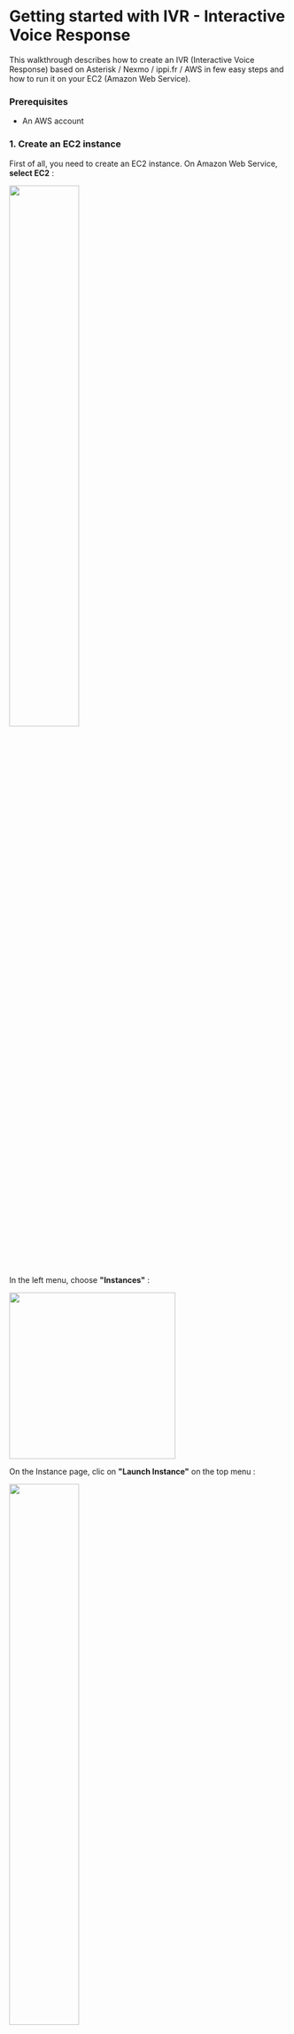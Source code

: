 # Getting started with IVR - Interactive Voice Response

This walkthrough describes how to create an IVR (Interactive Voice Response) based on Asterisk / Nexmo / ippi.fr / AWS in few easy steps and how to run it on your EC2 (Amazon Web Service).

### Prerequisites

- An AWS account

### 1. Create an EC2 instance

First of all, you need to create an EC2 instance. On Amazon Web Service, **select EC2** :

<img src="https://cloud.githubusercontent.com/assets/1462301/14611818/6c605b88-0594-11e6-8e10-86e8bc62791b.png" width="50%">

In the left menu, choose **"Instances"** :

<img src="https://cloud.githubusercontent.com/assets/1462301/14611937/00c9737c-0595-11e6-86f5-7f8604b00d45.png" height="300">

On the Instance page, clic on **"Launch Instance"** on the top menu :

<img src="https://cloud.githubusercontent.com/assets/1462301/14612021/5ee09dbe-0595-11e6-9b44-839bd08faa8d.png" width="50%">

"Step 1: Choose an Amazon Machine Image (AMI)" : You should select **"Ubuntu Server 14.04 LTS (HVM), SSD Volume Type - ami-f95ef58a"** :

<img src="https://cloud.githubusercontent.com/assets/1462301/14612107/e0682ab4-0595-11e6-862f-3417b92efad9.png" width="80%">

"Step 2: Choose an Instance Type" : Verify that the instance **t2.micro**  is selected and clic on **"Review and launch"**

<img src="https://cloud.githubusercontent.com/assets/1462301/14612294/a60656d8-0596-11e6-804b-81da57f9689d.png" width="80%">

"Step 7: Review Instance Launch" : Clic on **"Launch"** (Right bottom of the page)

If you already used AWS, you already have a key pair so you can use it and for finish, clic on **"Launch Instance"**

<img src="https://cloud.githubusercontent.com/assets/1462301/14612500/97472d9c-0597-11e6-9630-f4de9d139dc2.png" width="50%">

If you never used AWS, you should create a new key pair : Enter the name of your key pair (can be what you want) and clic on **"Download Key Pair"** and for finish, clic on **"Launch Instance"**

<img src="https://cloud.githubusercontent.com/assets/1462301/14612584/28291816-0598-11e6-9f16-bcf17e36e714.png" width="50%">

Now, you should have this page : Clic on **"View Instances"**  (Right bottom of the page)

<img src="https://cloud.githubusercontent.com/assets/1462301/14612712/f2e36282-0598-11e6-9c45-d9b59cf3b759.png" width="100%">

A new instance is launching :

<img src="https://cloud.githubusercontent.com/assets/1462301/14612771/42503606-0599-11e6-9e2e-b86c049eca43.png" width="100%">

After few minutes, when the EC2 instance is ready, you should see this :

<img src="https://cloud.githubusercontent.com/assets/1462301/14612823/94b4cdee-0599-11e6-8a80-aba0d38c2911.png" width="100%">

If you clic on it, you will see all the details about the EC2 Instance.

<img src="https://cloud.githubusercontent.com/assets/1462301/14612929/074f2002-059a-11e6-8073-dacc0677347e.png" width="80%">

### 2. Connect to your EC2 Instance

On Amazon Web Service, select EC2, Instances (in the left menu), select your instance and clic on **"Connect"** (in the top menu).

<img src="https://cloud.githubusercontent.com/assets/1462301/14646829/615f68ce-065b-11e6-9d32-bcace60ce58e.png" width="50%">

Copy the ssh command. Mine is **"ssh -i "Guillaume.pem" ubuntu@ec2-54-171-135-46.eu-west-1.compute.amazonaws.com"**. Open a terminal, go to the folder that contains the key pair and paste the ssh command.

<img src="https://cloud.githubusercontent.com/assets/1462301/14647960/475d5e04-0660-11e6-806f-62fc6b5754a3.png" width="50%">

Now your are connected on your EC2 Instance.

### 3. Get the code

Run this on your EC2 instance :

```bash
sudo su
apt-get update
apt-get install -y git
cd /home/ubuntu/
git clone https://github.com/guillaumeteillet/ivr-guillaume-teillet
cd ivr-guillaume-teillet
```

### 3. Install Asterisk and Sendmail

Run this on your EC2 instance :

```bash
apt-get install asterisk
```

When the system is asking you "Do you want to continue? [Y/n]" Press Y and Enter.
<img src="https://cloud.githubusercontent.com/assets/1462301/17657647/a2247860-62f7-11e6-8ee6-51f9805baf07.png" width="50%">

Run this on your EC2 instance :

```bash
apt-get install sendmail
```

When the system is asking you "Do you want to continue? [Y/n]" Press Y and Enter.
<img src="https://cloud.githubusercontent.com/assets/1462301/17657699/f61ddfce-62f7-11e6-9995-e883829955a4.png" width="50%">


### 4. Configuration Sendmail

Run this on your EC2 instance :

```bash
cd /home/ubuntu/ivr-guillaume-teillet
nano wavmail.sh
```

<img src="https://cloud.githubusercontent.com/assets/1462301/17657799/dc2fe1c4-62f8-11e6-9fde-3cdc6e38f3d3.png" width="50%">

Update "your-email-address@domain.tld" with your email address. Don't remove the "<>", they are important ! So if your email is tony@myprovider.com, you should have something like this :

```bash
#!/usr/bin/env bash

(printf "%s\n" \
"Subject: New message on your Voicemail !" \
"To: Voicemail <tony@myprovider.com>" \
"Content-Type: application/wav" \
"Content-Disposition: attachment; filename=$(basename $1)" \
"Content-Transfer-Encoding: base64" \
""; base64 $1) | /usr/sbin/sendmail -t

```

Save your file Ctrl + X + S, then press y and enter

Then, run this on your EC2 Instance :

```bash
cd /home/ubuntu/ivr-guillaume-teillet
chmod 777 wavmail.sh
```

### 5. Create an ippi.fr account to activate redirection call on your mobile phone.

One of the functionality of this IVR is to redirect urgent call to your mobile phone.

For this functionality, we need a SIP account. I choose to use a ippi.fr account but you can use another provider if you want. You can sign up here : https://www.ippi.com/index.php?page=sp-offer&lang=44&referrer=guillaumeteilletpro

<img src="https://cloud.githubusercontent.com/assets/1462301/17658223/b438058a-62fc-11e6-9757-563a5f85e0b1.png" width="100%">

**OPTIONAL :**

When your free ippi account is ready, you need to add some credits or apply for a package to be able to use the redirection feature (it's not free of charge).

<img src="https://cloud.githubusercontent.com/assets/1462301/17658276/1bf04b74-62fd-11e6-8aeb-414cc8fe8cf6.png" width="25%">

### 6. Add an elastic ip to your EC2 Instance

We will add an elastic ip to your EC2 Instance. On the left menu, in the "Network & Security" section, select "Elastic IPs".

<img src="https://cloud.githubusercontent.com/assets/1462301/17658885/3f1c0dbe-6301-11e6-84a4-b07aeedf4eff.png" width="50%">

On the Elastic IP page, click on the blue button "Allocate new address".

<img src="https://cloud.githubusercontent.com/assets/1462301/17658909/6b8cf318-6301-11e6-8978-02b9cb4d3222.png" width="50%">

A popup appears, click on "Yes, allocate"

<img src="https://cloud.githubusercontent.com/assets/1462301/17658941/a4a537b4-6301-11e6-85e0-b06a58a11e34.png" width="50%">

AWS will allocate an new elastic ip to your account. Click on "Close"

<img src="https://cloud.githubusercontent.com/assets/1462301/17658972/f841de4a-6301-11e6-9005-a508eff38b5e.png" width="50%">

Then, click on "Actions" in the menu and select "Associate Address"

<img src="https://cloud.githubusercontent.com/assets/1462301/17658993/2a4750d2-6302-11e6-8027-1847a0703d51.png" width="50%">

A popup appears, select your instance in the first field and then click on "Associate"

<img src="https://cloud.githubusercontent.com/assets/1462301/17659038/807f5aa8-6302-11e6-9e25-91f5972e74d5.png" width="50%">

Now, on the left menu, click on Instances.

<img src="https://cloud.githubusercontent.com/assets/1462301/17659223/b9741d3e-6303-11e6-8626-9882510c5264.png" width="50%">

On the Instances page, select your EC2 Instances to get all the details of your instance :

<img src="https://cloud.githubusercontent.com/assets/1462301/17659302/2ac914e4-6304-11e6-91c9-5e744ca74d26.png" width="100%">

We will need the private IP and the public IP in the next step !

Now, your public address has changed. **You need to ssh again on your EC2 Instance (See step 2 - Connect to your EC2 Instance)**

### 7. Configuration Asterisk

Run this on your EC2 instance :

```bash
cd /home/ubuntu/ivr-guillaume-teillet
nano sip.conf
```

After "externip=" replace YOUR_PUBLIC_IP_AWS by your elastic IP (public IP address).
After "localnet=" replace YOUR_PRIVATE_IP_AWS by your private IP address.

If you want to activate the redirection feature, replace all "YOUR_USERNAME_IPPI" by your ippi.fr username and all "YOUR_PASSWORD_IPPI" by your ippi.fr password.

If you want to activate the redirection feature, your sip.conf file should look like this :

```bash
[general]

bindaddr = 0.0.0.0
context = ivr_menu_fr
host=dynamic
type=friend
encryption=yes
externip=52.209.221.205
localnet=172.31.34.144/255.255.255.0
nat=yes
register=guillaumeteilletpro:mypwd33lol@ippi.fr


[ippi]

type=peer
host=ippi.fr
username=guillaumeteilletpro
secret=mypwd33lol
fromuser=guillaumeteilletpro
fromdomain=ippi.fr
nat=yes
canreinvite=no
```

If you **DO NOT** want to activate the redirection feature, your sip.conf file should look like this :

```bash
[general]

bindaddr = 0.0.0.0
context = ivr_menu_fr
host=dynamic
type=friend
encryption=yes
externip=52.209.221.205
localnet=172.31.34.144/255.255.255.0
nat=yes
```

Save your file Ctrl + X + S, then press y and enter


A) If you want to activate the redirection feature

Run this on your EC2 instance :

```bash
cd /home/ubuntu/ivr-guillaume-teillet
rm extensions_without_redirection.conf
nano extensions.conf
```

This file is divided in 2 part. First part (l1 -l91) is for the french version of the IVR. Second part (l100 - l190) is for the english version.

We have to update a parameter in the Dial command in [fr_option_3_1] and [en_option_3_1]

```bash
[fr_option_3_1]
exten => 35,1,Background(/home/ubuntu/ivr-guillaume-teillet/sounds/fr/fr7)
exten => 35,2,Dial(SIP/ippi/YOUR_PHONE_NUMBER);
```

```bash
[en_option_3_1]
exten => 45,1,Background(/home/ubuntu/ivr-guillaume-teillet/sounds/en/en7)
exten => 45,2,Dial(SIP/ippi/YOUR_PHONE_NUMBER);
```

Here, replace YOUR_PHONE_NUMBER by your own phone number with the International code (for example france is 33, USA is 1). So you should have something like (for a french number) :

```bash
[fr_option_3_1]
exten => 35,1,Background(/home/ubuntu/ivr-guillaume-teillet/sounds/fr/fr7)
exten => 35,2,Dial(SIP/ippi/33612345678);
```

```bash
[en_option_3_1]
exten => 45,1,Background(/home/ubuntu/ivr-guillaume-teillet/sounds/en/en7)
exten => 45,2,Dial(SIP/ippi/33612345678);
```

Save your file Ctrl + X + S, then press y and enter.

I will explain later the commands (Section "Customize your IVR").

B) If you **DO NOT** want to activate the redirection feature

Run this on your EC2 instance :

```bash
cd /home/ubuntu/ivr-guillaume-teillet
rm extensions.conf
cp extensions_without_redirection.conf extensions.conf
nano extensions.conf
```

This file is divided in 2 part. First part (l1 -l65) is for the french version of the IVR. Second part (l74 - l138) is for the english version.

I will explain later the commands (Section "Customize your IVR").

### 8. Configuration of the voicemail folder

Run this on your EC2 instance :

```bash
cd /home/ubuntu/ivr-guillaume-teillet
mkdir voicemail
chmod 777 voicemail
cp extensions.conf /etc/asterisk/extensions.conf
cp sip.conf /etc/asterisk/sip.conf
```

### 9. Open a port on your EC2 Instance

Now we will open the UDP port 5060 in the security group of our EC2 instance.

Go to the instance page :

<img src="https://cloud.githubusercontent.com/assets/1462301/14611937/00c9737c-0595-11e6-86f5-7f8604b00d45.png" height="300">

Select your instance, and click on the security group.

<img src="https://cloud.githubusercontent.com/assets/1462301/17685645/80552f6c-6398-11e6-901a-d264fdee5cd0.png" height="300">

Then, select the Inbound Tab, and click on "Edit"

<img src="https://cloud.githubusercontent.com/assets/1462301/17686244/910487f4-639d-11e6-9041-1f4f65a2d2cf.png" height="300">

A popup appears, click on "Add rule", select "Custom UDP rule" in the type field, set the "Port range" at 5060 and set "Source" at "Anywhere". Click on "Save"

<img src="https://cloud.githubusercontent.com/assets/1462301/17686425/f2f48594-639e-11e6-88fb-b08033cbb316.png" height="300">

### 10. Create a Nexmo account and buy your first number

Open a free account and get 2 euros welcome credit : https://dashboard.nexmo.com/sign-up

Then, select Numbers in the top menu.

<img src="https://cloud.githubusercontent.com/assets/1462301/17686665/1920d374-63a1-11e6-813b-f2ea62aa343c.png" height="300">

On the Numbers page, select Buy number in the left menu.

<img src="https://cloud.githubusercontent.com/assets/1462301/17686747/a2525776-63a1-11e6-8b65-b54aa4eb8829.png" height="300">

On the Buy Numbers page, select a country, a feature (VOICE OR VOICE + SMS), and a type, then click on "Search"

<img src="https://cloud.githubusercontent.com/assets/1462301/17686790/1428ee8c-63a2-11e6-9adc-5ab5e8170421.png" height="300">

Choose your number on the list and click on "Buy"

<img src="https://cloud.githubusercontent.com/assets/1462301/17686819/48528bb4-63a2-11e6-8083-38901e5634bc.png" height="300">

A popup appears, click on yes to confirm you want to buy this number.

<img src="https://cloud.githubusercontent.com/assets/1462301/17686853/7f6c1476-63a2-11e6-9153-b7428bed1ff1.png" height="300">

Then, click to "Your numbers" in the left menu.

<img src="https://cloud.githubusercontent.com/assets/1462301/17687000/e9eb81a0-63a3-11e6-817f-c95dfdafabfb.png" height="300">

On the "Your numbers" page, select "Edit" for you number.

<img src="https://cloud.githubusercontent.com/assets/1462301/17687010/f61a8bf6-63a3-11e6-8599-ed8eb94d2f1f.png" height="300">

A popup appears, in the "Voice" section, select "Forward to SIP", and set "Number, URL or String" to "30@YOUR_PUBLIC_IP_AWS" (for French version) or to "40@YOUR_PUBLIC_IP_AWS" (for English version)

<img src="https://cloud.githubusercontent.com/assets/1462301/17687043/3a1c37a0-63a4-11e6-84c1-7041287da26e.png" height="300">

Save the modification.

### 11. Try it with your phone !

Now, you can use your phone to call the number you just bought on Nexmo. You should be able to hear the IVR.

If you want to see the incoming call on your number, run this on your EC2 instance :

```bash
asterisk -rvvvvvvvv
```

Now, the asterisk CLI is launched. After updating extensions.conf or sip.conf, you should always run this on your EC2 instance :

```bash
asterisk -rvvvvvvvv
core restart now
asterisk -rvvvvvvvv
```

If something doesn't work or if you need help, please open a ticket on this repository.

# Customize your IVR

Soon !!

